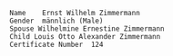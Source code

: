     Name 	Ernst Wilhelm Zimmermann
    Gender 	männlich (Male)
    Spouse Wilhelmine Ernestine Zimmermann
    Child Louis Otto Alexander Zimmermann
    Certificate Number 	124
